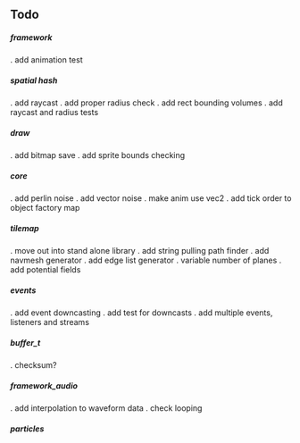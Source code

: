 ## Todo

##### framework
. add animation test

##### spatial hash
. add raycast
. add proper radius check
. add rect bounding volumes
. add raycast and radius tests

##### draw
. add bitmap save
. add sprite bounds checking

##### core
. add perlin noise
. add vector noise
. make anim use vec2
. add tick order to object factory map

##### tilemap
. move out into stand alone library
. add string pulling path finder
. add navmesh generator
. add edge list generator
. variable number of planes
. add potential fields

##### events
. add event downcasting
. add test for downcasts
. add multiple events, listeners and streams

##### buffer_t
. checksum?

##### framework_audio
. add interpolation to waveform data
. check looping

##### particles

